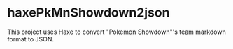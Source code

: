 # haxePkMnShowdown2json
  
This project uses Haxe to convert "Pokemon Showdown"'s team markdown format to JSON.
